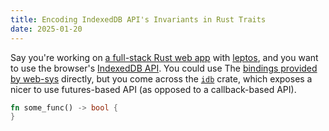 ```yaml
---
title: Encoding IndexedDB API's Invariants in Rust Traits
date: 2025-01-20
---
```


Say you're working on [a full-stack Rust web app](https://github.com/dnaaun/heimisch) with [leptos](https://github.com/leptos-rs/leptos), and you want to use the browser's [IndexedDB API](https://developer.mozilla.org/en-US/docs/Web/API/IndexedDB_API). You could use The [bindings provided by web-sys](https://docs.rs/web-sys/latest/web_sys/struct.Window.html#method.indexed_db) directly, but you come across the [`idb`](https://docs.rs/idb/latest/idb/) crate, which exposes a nicer to use futures-based API (as opposed to a callback-based API).

```rust
fn some_func() -> bool {
}
```
